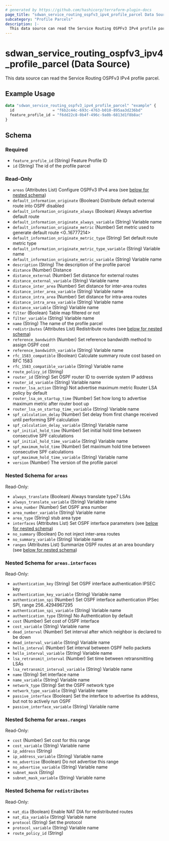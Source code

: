 ```yaml
---
# generated by https://github.com/hashicorp/terraform-plugin-docs
page_title: "sdwan_service_routing_ospfv3_ipv4_profile_parcel Data Source - terraform-provider-sdwan"
subcategory: "Profile Parcels"
description: |-
  This data source can read the Service Routing OSPFv3 IPv4 profile parcel.
---
```


# sdwan_service_routing_ospfv3_ipv4_profile_parcel (Data Source)

This data source can read the Service Routing OSPFv3 IPv4 profile parcel.

## Example Usage

```terraform
data "sdwan_service_routing_ospfv3_ipv4_profile_parcel" "example" {
  id                 = "f6b2c44c-693c-4763-b010-895aa3d236bd"
  feature_profile_id = "f6dd22c8-0b4f-496c-9a0b-6813d1f8b8ac"
}
```

<!-- schema generated by tfplugindocs -->
## Schema

### Required

- `feature_profile_id` (String) Feature Profile ID
- `id` (String) The id of the profile parcel

### Read-Only

- `areas` (Attributes List) Configure OSPFv3 IPv4 area (see [below for nested schema](#nestedatt--areas))
- `default_information_originate` (Boolean) Distribute default external route into OSPF disabled
- `default_information_originate_always` (Boolean) Always advertise default route
- `default_information_originate_always_variable` (String) Variable name
- `default_information_originate_metric` (Number) Set metric used to generate default route <0..16777214>
- `default_information_originate_metric_type` (String) Set default route metric type
- `default_information_originate_metric_type_variable` (String) Variable name
- `default_information_originate_metric_variable` (String) Variable name
- `description` (String) The description of the profile parcel
- `distance` (Number) Distance
- `distance_external` (Number) Set distance for external routes
- `distance_external_variable` (String) Variable name
- `distance_inter_area` (Number) Set distance for inter-area routes
- `distance_inter_area_variable` (String) Variable name
- `distance_intra_area` (Number) Set distance for intra-area routes
- `distance_intra_area_variable` (String) Variable name
- `distance_variable` (String) Variable name
- `filter` (Boolean) Table map filtered or not
- `filter_variable` (String) Variable name
- `name` (String) The name of the profile parcel
- `redistributes` (Attributes List) Redistribute routes (see [below for nested schema](#nestedatt--redistributes))
- `reference_bandwidth` (Number) Set reference bandwidth method to assign OSPF cost
- `reference_bandwidth_variable` (String) Variable name
- `rfc_1583_compatible` (Boolean) Calculate summary route cost based on RFC 1583
- `rfc_1583_compatible_variable` (String) Variable name
- `route_policy_id` (String)
- `router_id` (String) Set OSPF router ID to override system IP address
- `router_id_variable` (String) Variable name
- `router_lsa_action` (String) Not advertise maximum metric Router LSA policy by default
- `router_lsa_on_startup_time` (Number) Set how long to advertise maximum metric after router boot up
- `router_lsa_on_startup_time_variable` (String) Variable name
- `spf_calculation_delay` (Number) Set delay from first change received until performing SPF calculation
- `spf_calculation_delay_variable` (String) Variable name
- `spf_initial_hold_time` (Number) Set initial hold time between consecutive SPF calculations
- `spf_initial_hold_time_variable` (String) Variable name
- `spf_maximum_hold_time` (Number) Set maximum hold time between consecutive SPF calculations
- `spf_maximum_hold_time_variable` (String) Variable name
- `version` (Number) The version of the profile parcel

<a id="nestedatt--areas"></a>
### Nested Schema for `areas`

Read-Only:

- `always_translate` (Boolean) Always translate type7 LSAs
- `always_translate_variable` (String) Variable name
- `area_number` (Number) Set OSPF area number
- `area_number_variable` (String) Variable name
- `area_type` (String) stub area type
- `interfaces` (Attributes List) Set OSPF interface parameters (see [below for nested schema](#nestedatt--areas--interfaces))
- `no_summary` (Boolean) Do not inject inter-area routes
- `no_summary_variable` (String) Variable name
- `ranges` (Attributes List) Summarize OSPF routes at an area boundary (see [below for nested schema](#nestedatt--areas--ranges))

<a id="nestedatt--areas--interfaces"></a>
### Nested Schema for `areas.interfaces`

Read-Only:

- `authentication_key` (String) Set OSPF interface authentication IPSEC key
- `authentication_key_variable` (String) Variable name
- `authentication_spi` (Number) Set OSPF interface authentication IPSec SPI, range 256..4294967295
- `authentication_spi_variable` (String) Variable name
- `authentication_type` (String) No Authentication by default
- `cost` (Number) Set cost of OSPF interface
- `cost_variable` (String) Variable name
- `dead_interval` (Number) Set interval after which neighbor is declared to be down
- `dead_interval_variable` (String) Variable name
- `hello_interval` (Number) Set interval between OSPF hello packets
- `hello_interval_variable` (String) Variable name
- `lsa_retransmit_interval` (Number) Set time between retransmitting LSAs
- `lsa_retransmit_interval_variable` (String) Variable name
- `name` (String) Set interface name
- `name_variable` (String) Variable name
- `network_type` (String) Set the OSPF network type
- `network_type_variable` (String) Variable name
- `passive_interface` (Boolean) Set the interface to advertise its address, but not to actively run OSPF
- `passive_interface_variable` (String) Variable name


<a id="nestedatt--areas--ranges"></a>
### Nested Schema for `areas.ranges`

Read-Only:

- `cost` (Number) Set cost for this range
- `cost_variable` (String) Variable name
- `ip_address` (String)
- `ip_address_variable` (String) Variable name
- `no_advertise` (Boolean) Do not advertise this range
- `no_advertise_variable` (String) Variable name
- `subnet_mask` (String)
- `subnet_mask_variable` (String) Variable name



<a id="nestedatt--redistributes"></a>
### Nested Schema for `redistributes`

Read-Only:

- `nat_dia` (Boolean) Enable NAT DIA for redistributed routes
- `nat_dia_variable` (String) Variable name
- `protocol` (String) Set the protocol
- `protocol_variable` (String) Variable name
- `route_policy_id` (String)
